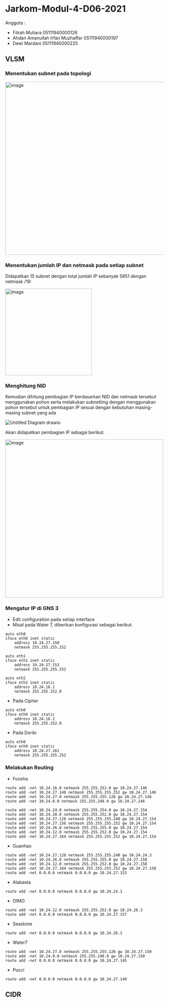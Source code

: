# Jarkom-Modul-4-D06-2021

Anggota :

- Fitrah Mutiara 05111940000126
- Ahdan Amanullah Irfan Muzhaffar 05111940000197
- Dewi Mardani 05111940000225

## VLSM
### Menentukan subnet pada topologi

<img width="548" alt="image" src="https://user-images.githubusercontent.com/81247727/143670528-87516f75-9f8d-4ba9-b78a-362c601f6a6f.png">

### Menentukan jumlah IP dan netmask pada setiap subnet
Didapatkan 15 subnet dengan total jumlah IP sebanyak 5851 dengan netmask /19:

<img width="275" alt="image" src="https://user-images.githubusercontent.com/81247727/143671319-a4f48e22-3413-4e59-a7b0-913f8cf92b99.png">

### Menghitung NID
Kemudian dihitung pembagian IP berdasarkan NID dan netmask tersebut menggunakan pohon serta melakukan subnetting dengan menggunakan pohon tersebut untuk pembagian IP sesuai dengan kebutuhan masing-masing subnet yang ada

![Untitled Diagram drawio](https://user-images.githubusercontent.com/73428220/143673974-70d007fe-ebb6-4ec6-b694-32beb5a977a9.png)


Akan didapatkan pembagian IP sebagai berikut:

<img width="502" alt="image" src="https://user-images.githubusercontent.com/81247727/143670183-681a3858-6aaf-40e2-8168-7a972076744f.png">

### Mengatur IP di GNS 3
- Edit configuration pada setiap interface
- Misal pada Water 7, diberikan konfigurasi sebagai berikut:
```
auto eth0
iface eth0 inet static
	address 10.24.27.150
	netmask 255.255.255.252

auto eth1
iface eth1 inet static
	address 10.24.27.153
	netmask 255.255.255.252

auto eth2
iface eth2 inet static
	address 10.24.16.1
	netmask 255.255.252.0
```
- Pada Cipher
```
auto eth0
iface eth0 inet static
	address 10.24.16.2
	netmask 255.255.252.0
```
- Pada Doriki
```
auto eth0
iface eth0 inet static
	address 10.24.27.162
	netmask 255.255.255.252
```
### Melakukan Routing
- Foosha
```
route add -net 10.24.16.0 netmask 255.255.252.0 gw 10.24.27.146
route add -net 10.24.27.148 netmask 255.255.255.252 gw 10.24.27.146
route add -net 10.24.27.0 netmask 255.255.255.128 gw 10.24.27.146
route add -net 10.24.0.0 netmask 255.255.248.0 gw 10.24.27.146

route add -net 10.24.24.0 netmask 255.255.254.0 gw 10.24.27.154
route add -net 10.24.20.0 netmask 255.255.252.0 gw 10.24.27.154
route add -net 10.24.27.128 netmask 255.255.255.240 gw 10.24.27.154
route add -net 10.24.27.156 netmask 255.255.255.252 gw 10.24.27.154
route add -net 10.24.26.0 netmask 255.255.255.0 gw 10.24.27.154
route add -net 10.24.12.0 netmask 255.255.252.0 gw 10.24.27.154
route add -net 10.24.27.164 netmask 255.255.255.252 gw 10.24.27.154
```
- Guanhao
```
route add -net 10.24.27.128 netmask 255.255.255.240 gw 10.24.24.3
route add -net 10.24.26.0 netmask 255.255.255.0 gw 10.24.27.158
route add -net 10.24.12.0 netmask 255.255.252.0 gw 10.24.27.158
route add -net 10.24.27.164 netmask 255.255.255.252 gw 10.24.27.158
route add -net 0.0.0.0 netmask 0.0.0.0 gw 10.24.27.153
```

- Alabasta
```
route add -net 0.0.0.0 netmask 0.0.0.0 gw 10.24.24.1
```

- OIMO
```
route add -net 10.24.12.0 netmask 255.255.252.0 gw 10.24.26.3
route add -net 0.0.0.0 netmask 0.0.0.0 gw 10.24.27.157
```

- Seastone
```
route add -net 0.0.0.0 netmask 0.0.0.0 gw 10.24.26.1
```

- Water7
```
route add -net 10.24.27.0 netmask 255.255.255.128 gw 10.24.27.150
route add -net 10.24.0.0 netmask 255.255.248.0 gw 10.24.27.150
route add -net 0.0.0.0 netmask 0.0.0.0 gw 10.24.27.145
```

- Pucci
```
route add -net 0.0.0.0 netmask 0.0.0.0 gw 10.24.27.149
```
## CIDR 

